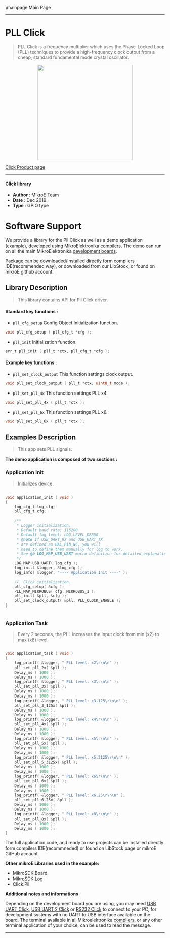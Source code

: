 \mainpage Main Page
 
---
# PLL Click

> PLL Click is a frequency multiplier which uses the Phase-Locked Loop (PLL) techniques to provide a high-frequency clock output from a cheap, standard fundamental mode crystal oscillator. 

<p align="center">
  <img src="https://download.mikroe.com/images/click_for_ide/pll_click.png" height=300px>
</p>


[Click Product page](https://www.mikroe.com/pll-click)

---


#### Click library 

- **Author**        : MikroE Team
- **Date**          : Dec 2019.
- **Type**          : GPIO type


# Software Support

We provide a library for the Pll Click 
as well as a demo application (example), developed using MikroElektronika 
[compilers](https://shop.mikroe.com/compilers). 
The demo can run on all the main MikroElektronika [development boards](https://shop.mikroe.com/development-boards).

Package can be downloaded/installed directly form compilers IDE(recommended way), or downloaded from our LibStock, or found on mikroE github account. 

## Library Description

> This library contains API for Pll Click driver.

#### Standard key functions :

- `pll_cfg_setup` Config Object Initialization function.
```c
void pll_cfg_setup ( pll_cfg_t *cfg ); 
```

- `pll_init` Initialization function.
```c
err_t pll_init ( pll_t *ctx, pll_cfg_t *cfg );
```

#### Example key functions :

- `pll_set_clock_output` This function settings clock output.
```c
void pll_set_clock_output ( pll_t *ctx, uint8_t mode );
```

- `pll_set_pll_4x` This function settings PLL x4.
```c
void pll_set_pll_4x ( pll_t *ctx );
```

- `pll_set_pll_6x` This function settings PLL x6.
```c
void pll_set_pll_6x ( pll_t *ctx );
```

## Examples Description

> This app sets PLL signals.

**The demo application is composed of two sections :**

### Application Init 

> Initializes device.

```c

void application_init ( void )
{
    log_cfg_t log_cfg;
    pll_cfg_t cfg;

    /** 
     * Logger initialization.
     * Default baud rate: 115200
     * Default log level: LOG_LEVEL_DEBUG
     * @note If USB_UART_RX and USB_UART_TX 
     * are defined as HAL_PIN_NC, you will 
     * need to define them manually for log to work. 
     * See @b LOG_MAP_USB_UART macro definition for detailed explanation.
     */
    LOG_MAP_USB_UART( log_cfg );
    log_init( &logger, &log_cfg );
    log_info( &logger, "---- Application Init ----" );

    //  Click initialization.
    pll_cfg_setup( &cfg );
    PLL_MAP_MIKROBUS( cfg, MIKROBUS_1 );
    pll_init( &pll, &cfg );
    pll_set_clock_output( &pll, PLL_CLOCK_ENABLE );
}
  
```

### Application Task

> Every 2 seconds, the PLL increases the input clock from min (x2) to max (x8) level.

```c

void application_task ( void )
{
    log_printf( &logger, " PLL level: x2\r\n\n" );
    pll_set_pll_2x( &pll );
    Delay_ms ( 1000 );
    Delay_ms ( 1000 );
    log_printf( &logger, " PLL level: x3\r\n\n" );
    pll_set_pll_3x( &pll );
    Delay_ms ( 1000 );
    Delay_ms ( 1000 );
    log_printf( &logger, " PLL level: x3.125\r\n\n" );
    pll_set_pll_3_125x( &pll );
    Delay_ms ( 1000 );
    Delay_ms ( 1000 );
    log_printf( &logger, " PLL level: x4\r\n\n" );
    pll_set_pll_4x( &pll );
    Delay_ms ( 1000 );
    Delay_ms ( 1000 );
    log_printf( &logger, " PLL level: x5\r\n\n" );
    pll_set_pll_5x( &pll );
    Delay_ms ( 1000 );
    Delay_ms ( 1000 );
    log_printf( &logger, " PLL level: x5.3125\r\n\n" );
    pll_set_pll_5_3125x( &pll );
    Delay_ms ( 1000 );
    Delay_ms ( 1000 );
    log_printf( &logger, " PLL level: x6\r\n\n" );
    pll_set_pll_6x( &pll );
    Delay_ms ( 1000 );
    Delay_ms ( 1000 );
    log_printf( &logger, " PLL level: x6.25\r\n\n" );
    pll_set_pll_6_25x( &pll );
    Delay_ms ( 1000 );
    Delay_ms ( 1000 );
    log_printf( &logger, " PLL level: x8\r\n\n" );
    pll_set_pll_8x( &pll );
    Delay_ms ( 1000 );
    Delay_ms ( 1000 );
} 

```

The full application code, and ready to use projects can be  installed directly form compilers IDE(recommneded) or found on LibStock page or mikroE GitHub accaunt.

**Other mikroE Libraries used in the example:** 

- MikroSDK.Board
- MikroSDK.Log
- Click.Pll

**Additional notes and informations**

Depending on the development board you are using, you may need 
[USB UART Click](https://shop.mikroe.com/usb-uart-click), 
[USB UART 2 Click](https://shop.mikroe.com/usb-uart-2-click) or 
[RS232 Click](https://shop.mikroe.com/rs232-click) to connect to your PC, for 
development systems with no UART to USB interface available on the board. The 
terminal available in all Mikroelektronika 
[compilers](https://shop.mikroe.com/compilers), or any other terminal application 
of your choice, can be used to read the message.



---
